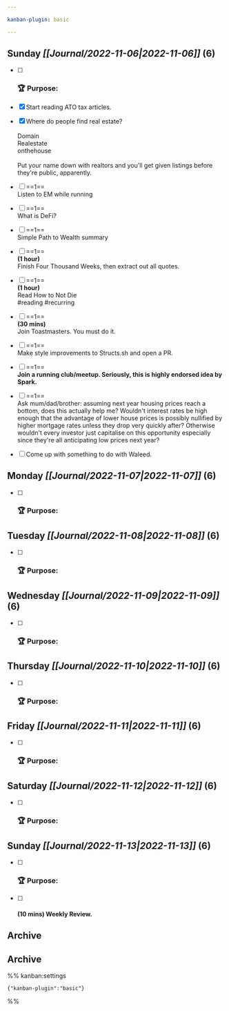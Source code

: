 ```yaml
---

kanban-plugin: basic

---
```


## **Sunday** *[[Journal/2022-11-06|2022-11-06]]* (6)

- [ ] ### **🏆 Purpose**:
- [x] Start reading ATO tax articles.
- [x] Where do people find real estate?<br><br>Domain<br>Realestate<br>onthehouse<br><br>Put your name down with realtors and you'll get given listings before they're public, apparently.
- [ ] ==1==<br>Listen to EM while running
- [ ] ==1==<br>What is DeFi?
- [ ] ==1==<br>Simple Path to Wealth summary
- [ ] ==1==<br>**(1 hour)**<br>Finish Four Thousand Weeks, then extract out all quotes.
- [ ] ==1==<br>**(1 hour)**<br>Read How to Not Die<br>#reading #recurring
- [ ] ==1==<br>**(30 mins)**<br>Join Toastmasters. You must do it.
- [ ] ==1==<br>Make style improvements to Structs.sh and open a PR.
- [ ] ==1==<br>**Join a running club/meetup. Seriously, this is highly endorsed idea by Spark.**
- [ ] ==1==<br>Ask mum/dad/brother: assuming next year housing prices reach a bottom, does this actually help me? Wouldn't interest rates be high enough that the advantage of lower house prices is possibly nullified by higher mortgage rates unless they drop very quickly after? Otherwise wouldn't every investor just capitalise on this opportunity especially since they're all anticipating low prices next year?
- [ ] Come up with something to do with Waleed.


## **Monday** *[[Journal/2022-11-07|2022-11-07]]* (6)

- [ ] ### **🏆 Purpose**:


## **Tuesday** *[[Journal/2022-11-08|2022-11-08]]* (6)

- [ ] ### **🏆 Purpose**:


## **Wednesday** *[[Journal/2022-11-09|2022-11-09]]* (6)

- [ ] ### **🏆 Purpose**:


## **Thursday** *[[Journal/2022-11-10|2022-11-10]]* (6)

- [ ] ### **🏆 Purpose**:


## **Friday** *[[Journal/2022-11-11|2022-11-11]]* (6)

- [ ] ### **🏆 Purpose**:


## **Saturday** *[[Journal/2022-11-12|2022-11-12]]* (6)

- [ ] ### **🏆 Purpose**:


## **Sunday** *[[Journal/2022-11-13|2022-11-13]]* (6)

- [ ] ### **🏆 Purpose**:
- [ ] #### **(10 mins)** Weekly Review.


## Archive



## Archive





%% kanban:settings
```
{"kanban-plugin":"basic"}
```
%%